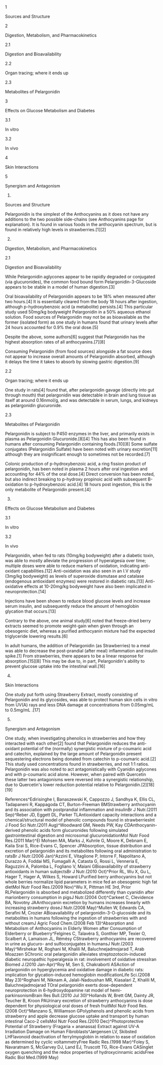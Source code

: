 1

Sources and Structure

2

Digestion, Metabolism, and Pharmacokinetics

2.1

Digestion and Bioavailability

2.2

Organ tracing; where it ends up

2.3

Metabolites of Pelargonidin

3

Effects on Glucose Metabolism and Diabetes

3.1

In vitro

3.2

In vivo

4

Skin Interactions

5

Synergism and Antagonism

1.

Sources and Structure

Pelargonidin is the simplest of the Anthocyanins as it does not have any additions to the two possible side-chains (see Anthocyanins page for explanation). It is found in various foods in the anthocyanin spectrum, but is found in relatively high levels in strawberries.[1][2]

2.

Digestion, Metabolism, and Pharmacokinetics

2.1

Digestion and Bioavailability

While Pelargonidin aglycones appear to be rapidly degraded or conjugated (via glucuronides), the common food bound form Pelargonidin-3-Glucoside appears to be stable in a model of human digestion.[3]

Oral bioavailability of Pelargonidin appears to be 18% when measured after two hours.[4] It is essentially cleared from the body 18 hours after ingestion, although p-hydroxybenzoic acid (a metabolite) persists.[4] This particular study used 50mg/kg bodyweight Pelargonidin in a 50% aqueous ethanol solution. Food sources of Pelargonidin may not be as bioavailable as the former (isolated form) as one study in humans found that urinary levels after 24 hours accounted for 0.9% the oral dose.[5]

Despite the above, some authors[6] suggest that Pelargonidin has the highest absorption rates of all anthocyanins.[7][8]

Consuming Pelargonidin (from food sources) alongside a fat source does not appear to increase overall amounts of Pelargonidin absorbed, although it delays the time it takes to absorb by slowing gastric digestion.[9]

2.2

Organ tracing; where it ends up

One study in rats[4] found that, after pelargonidin gavage (directly into gut through mouth) that pelargonidin was detectable in brain and lung tissue as itself at around 0.16nmol/g, and was detectable in serum, lungs, and kidneys as pelargonidin glucuronide.

2.3

Metabolites of Pelargonidin

Pelargonidin is subject to P450 enzymes in the liver, and primarily exists in plasma as Pelargonidin Glucuronide.[8][4] This has also been found in humans after consuming Pelargonidin containing foods.[10][8] Some sulfate conjugates (Pelargonidin Sulfate) have been noted with urinary excretion[11] although they are insignificant enough to sometimes not be recorded.[7]

Colonic production of p-hydroxybenzoic acid, a ring fission product of pelargonidin, has been noted in plasma 2 hours after oral ingestion and accounting for 44% of the oral dose.[4] Direct conversion has been noted, but also indirect breaking to p-hydroxy propinoic acid with subsequent B-oxidation to p-hydroxybenzoic acid.[4] 18 hours post ingestion, this is the only metabolite of Pelargonidin present.[4]

3.

Effects on Glucose Metabolism and Diabetes

3.1

In vitro

3.2

In vivo

Pelargonidin, when fed to rats (10mg/kg bodyweight) after a diabetic toxin, was able to mostly alleviate the progression of hyperalgesia over time; multiple doses were able to reduce markers of oxidation, indicating anti-oxidant capabilities.[12] Anti-oxidation was also seen in an I.V study (3mg/kg bodyweight) as levels of superoxide dismutase and catalase (endogenous antioxidant enzymes) were restored in diabetic rats.[13] Anti-oxidative effects at 10-20mg/kg bodyweight have also been implicated in neuroprotection.[14]

Injections have been shown to reduce blood glucose levels and increase serum insulin, and subsequently reduce the amount of hemoglobin glycation that occurs.[13]

Contrary to the above, one animal study[6] noted that freeze-dried berry extracts seemed to promote weight-gain when given through an obesogenic diet, whereas a purified anthocyanin mixture had the expected triglyceride lowering results.[6]

In adult humans, the addition of Pelargonidin (as Strawberries) to a meal was able to decrease the post-prandial (after meal) inflammation and insulin spike.[1] From strawberries, there appears to be a linear response for absorption.[15][8] This may be due to, in part, Pelargonidin's ability to prevent glucose uptake into the intestinal wall.[16]

4.

Skin Interactions

One study put forth using Strawberry Extract, mostly consisting of Pelargonidin and its glycosides, was able to protect human skin cells in vitro from UV(A) rays and less DNA damage at concentrations from 0.05mg/mL to 0.5mg/mL .[17]

5.

Synergism and Antagonism

One study, when investigating phenolics in strawberries and how they interacted with each other[2] found that Pelargonidin reduces the anti-oxidant potential of the (normally) synergistic mixture of p-coumaric acid and catechin, explained by the large amount of Pelargonidin present sequestering electrons being donated from catechin to p-coumaric acid.[2] This study used concentrations found in strawberries, and not 1:1 ratios. Pelargonidin was also noted to act antagonistically with Cyanidin aglycones and with p-coumaric acid alone. However, when paired with Quercetin these latter two antagonisms were reversed into a synergistic relationship, due to Quercetin's lower reduction potential relative to Pelargonidin.[2][18][19]

References^Edirisinghe I, Banaszewski K, Cappozzo J, Sandhya K, Ellis CL, Tadapaneni R, Kappagoda CT, Burton-Freeman BMStrawberry anthocyanin and its association with postprandial inflammation and insulinBr J Nutr.(2011 Sep)^Reber JD, Eggett DL, Parker TLAntioxidant capacity interactions and a chemical/structural model of phenolic compounds found in strawberriesInt J Food Sci Nutr.(2011 Aug)^Woodward GM, Needs PW, Kay CDAnthocyanin-derived phenolic acids form glucuronides following simulated gastrointestinal digestion and microsomal glucuronidationMol Nutr Food Res.(2011 Mar)^El Mohsen MA, Marks J, Kuhnle G, Moore K, Debnam E, Kaila Srai S, Rice-Evans C, Spencer JPAbsorption, tissue distribution and excretion of pelargonidin and its metabolites following oral administration to ratsBr J Nutr.(2006 Jan)^Azzini E, Vitaglione P, Intorre F, Napolitano A, Durazzo A, Foddai MS, Fumagalli A, Catasta G, Rossi L, Venneria E, Raguzzini A, Palomba L, Fogliano V, Maiani GBioavailability of strawberry antioxidants in human subjectsBr J Nutr.(2010 Oct)^Prior RL, Wu X, Gu L, Hager T, Hager A, Wilkes S, Howard LPurified berry anthocyanins but not whole berries normalize lipid parameters in mice fed an obesogenic high fat dietMol Nutr Food Res.(2009 Nov)^Wu X, Pittman HE 3rd, Prior RLPelargonidin is absorbed and metabolized differently than cyanidin after marionberry consumption in pigsJ Nutr.(2004 Oct)^Carkeet C, Clevidence BA, Novotny JAAnthocyanin excretion by humans increases linearly with increasing strawberry doseJ Nutr.(2008 May)^Mullen W, Edwards CA, Serafini M, Crozier ABioavailability of pelargonidin-3-O-glucoside and its metabolites in humans following the ingestion of strawberries with and without creamJ Agric Food Chem.(2008 Feb 13)^Absorption and Metabolism of Anthocyanins in Elderly Women after Consumption of Elderberry or Blueberry^Felgines C, Talavéra S, Gonthier MP, Texier O, Scalbert A, Lamaison JL, Rémésy CStrawberry anthocyanins are recovered in urine as glucuro- and sulfoconjugates in humansJ Nutr.(2003 May)^Mirshekar M, Roghani M, Khalili M, Baluchnejadmojarad T, Arab Moazzen SChronic oral pelargonidin alleviates streptozotocin-induced diabetic neuropathic hyperalgesia in rat: involvement of oxidative stressIran Biomed J.(2010 Jan-Apr)^Roy M, Sen S, Chakraborti ASAction of pelargonidin on hyperglycemia and oxidative damage in diabetic rats: implication for glycation-induced hemoglobin modificationLife Sci.(2008 May 23)^Roghani M, Niknam A, Jalali-Nadoushan MR, Kiasalari Z, Khalili M, Baluchnejadmojarad TOral pelargonidin exerts dose-dependent neuroprotection in 6-hydroxydopamine rat model of hemi-parkinsonismBrain Res Bull.(2010 Jul 30)^Hollands W, Brett GM, Dainty JR, Teucher B, Kroon PAUrinary excretion of strawberry anthocyanins is dose dependent for physiological oral doses of fresh fruitMol Nutr Food Res.(2008 Oct)^Manzano S, Williamson GPolyphenols and phenolic acids from strawberry and apple decrease glucose uptake and transport by human intestinal Caco-2 cellsMol Nutr Food Res.(2010 Dec)^Photoprotective Potential of Strawberry (Fragaria × ananassa)
Extract against UV-A Irradiation Damage on Human Fibroblasts^Jørgensen LV, Skibsted LHFlavonoid deactivation of ferrylmyoglobin in relation to ease of oxidation as determined by cyclic voltammetryFree Radic Res.(1998 Mar)^Foley S, Navaratnam S, McGarvey DJ, Land EJ, Truscott TG, Rice-Evans CASinglet oxygen quenching and the redox properties of hydroxycinnamic acidsFree Radic Biol Med.(1999 May)